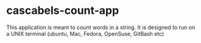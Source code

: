 # cascabels-count-app
This application is meant to count words in a string. It is designed to run on a UNIX terminal (ubuntu, Mac, Fedora, OpenSuse, GitBash etc)
